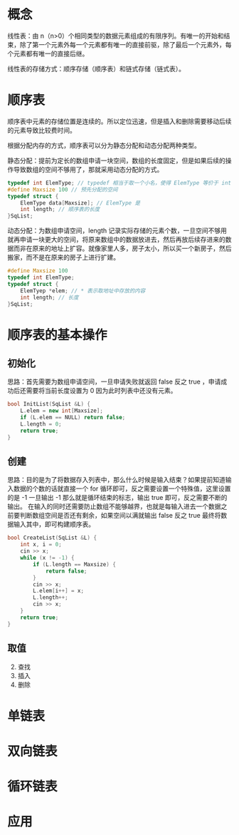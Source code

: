 # 概念
线性表：由 n（n>0）个相同类型的数据元素组成的有限序列。有唯一的开始和结束，除了第一个元素外每一个元素都有唯一的直接前驱，除了最后一个元素外，每个元素都有唯一的直接后继。

线性表的存储方式：顺序存储（顺序表）和链式存储（链式表）。

# 顺序表
顺序表中元素的存储位置是连续的。所以定位迅速，但是插入和删除需要移动后续的元素导致比较费时间。

根据分配内存的方式，顺序表可以分为静态分配和动态分配两种类型。

静态分配：提前为定长的数组申请一块空间，数组的长度固定，但是如果后续的操作导致数组的空间不够用了，那就采用动态分配的方式。

```cpp
typedef int ElemType; // typedef 相当于取一个小名，使得 ElemType 等价于 int 
#define Maxsize 100 // 预先分配的空间
typedef struct { 
    ElemType data[Maxsize]; // ElemType 是
    int length; // 顺序表的长度
}SqList;
```
动态分配：为数组申请空间，length 记录实际存储的元素个数，一旦空间不够用就再申请一块更大的空间，将原来数组中的数据放进去，然后再放后续存进来的数据而非在原来的地址上扩容。就像家里人多，房子太小，所以买一个新房子，然后搬家，而不是在原来的房子上进行扩建。

```cpp
#define Maxsize 100 
typedef int ElemType; 
typedef struct {
    ElemTyep *elem; // * 表示取地址中存放的内容
    int length; // 长度
}SqList;
```

# 顺序表的基本操作

## 初始化
思路：首先需要为数组申请空间，一旦申请失败就返回 false 反之 true ，申请成功后还需要将当前长度设置为 0 因为此时列表中还没有元素。

```cpp
bool InitList(SqList &L) {
    L.elem = new int[Maxsize];
    if (L.elem == NULL) return false;
    L.length = 0;
    return true;   
}
```

## 创建

思路：目的是为了将数据存入列表中，那么什么时候是输入结束？如果提前知道输入数据的个数的话就直接一个 for 循环即可，反之需要设置一个特殊值，这里设置的是 -1 一旦输出 -1 那么就是循环结束的标志，输出 true 即可，反之需要不断的输出。
在输入的同时还需要防止数组不能够越界，也就是每输入进去一个数据之前要判断数组空间是否还有剩余，如果空间以满就输出 false 反之 true 最终将数据输入其中，即可构建顺序表。

```cpp
bool CreateList(SqList &L) {
    int x, i = 0;
    cin >> x;
    while (x != -1) {
        if (L.length == Maxsize) {
            return false;
        }
        cin >> x;
        L.elem[i++] = x;
        L.length++;
        cin >> x;
    }
    return true;
}
```
## 取值
2. 查找
3. 插入
4. 删除

# 单链表

# 双向链表

# 循环链表

# 应用

